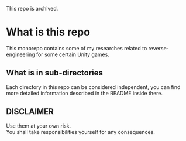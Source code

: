 This repo is archived.

# What is this repo

This monorepo contains some of my researches related to reverse-engineering for some certain Unity games.

## What is in sub-directories

Each directory in this repo can be considered independent, you can find more detailed information described in the README inside there.

## DISCLAIMER

Use them at your own risk.  
You shall take responsibilities yourself for any consequences.  
